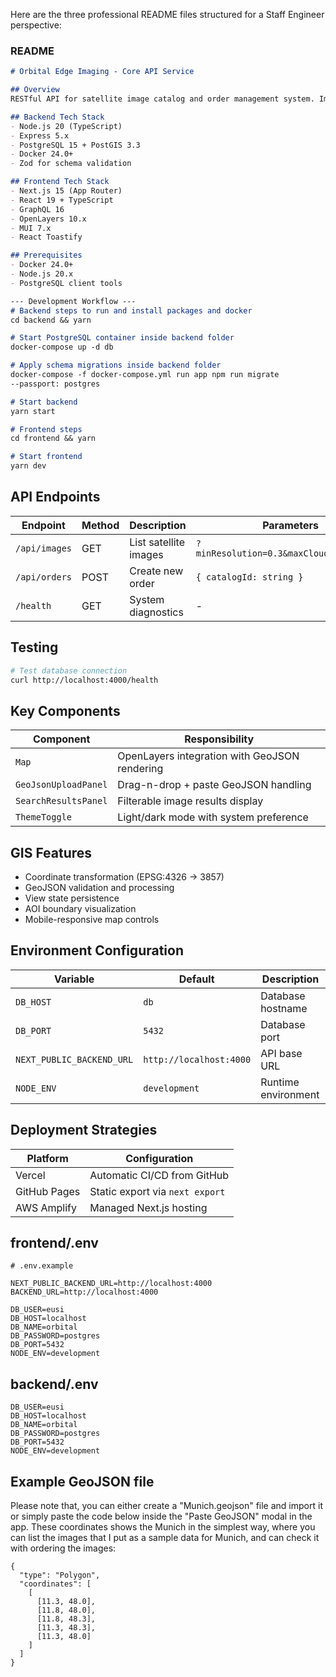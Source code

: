 Here are the three professional README files structured for a Staff Engineer perspective:

### README
```markdown
# Orbital Edge Imaging - Core API Service

## Overview
RESTful API for satellite image catalog and order management system. Implements spatial queries using PostGIS with containerized infrastructure. Serves as the foundation for OEI's customer-facing platform.

## Backend Tech Stack
- Node.js 20 (TypeScript)
- Express 5.x
- PostgreSQL 15 + PostGIS 3.3
- Docker 24.0+
- Zod for schema validation

## Frontend Tech Stack
- Next.js 15 (App Router)
- React 19 + TypeScript
- GraphQL 16
- OpenLayers 10.x
- MUI 7.x
- React Toastify

## Prerequisites
- Docker 24.0+
- Node.js 20.x
- PostgreSQL client tools

--- Development Workflow ---
# Backend steps to run and install packages and docker
cd backend && yarn

# Start PostgreSQL container inside backend folder
docker-compose up -d db

# Apply schema migrations inside backend folder
docker-compose -f docker-compose.yml run app npm run migrate
--passport: postgres

# Start backend
yarn start

# Frontend steps
cd frontend && yarn

# Start frontend
yarn dev
```

## API Endpoints
| Endpoint | Method | Description | Parameters |
|----------|--------|-------------|------------|
| `/api/images` | GET | List satellite images | `?minResolution=0.3&maxCloudCoverage=20` |
| `/api/orders` | POST | Create new order | `{ catalogId: string }` |
| `/health` | GET | System diagnostics | - |

## Testing
```bash
# Test database connection
curl http://localhost:4000/health
```

## Key Components
| Component | Responsibility |
|-----------|----------------|
| `Map` | OpenLayers integration with GeoJSON rendering |
| `GeoJsonUploadPanel` | Drag-n-drop + paste GeoJSON handling |
| `SearchResultsPanel` | Filterable image results display |
| `ThemeToggle` | Light/dark mode with system preference |

## GIS Features
- Coordinate transformation (EPSG:4326 → 3857)
- GeoJSON validation and processing
- View state persistence
- AOI boundary visualization
- Mobile-responsive map controls

## Environment Configuration
| Variable | Default | Description |
|----------|---------|-------------|
| `DB_HOST` | `db` | Database hostname |
| `DB_PORT` | `5432` | Database port |
| `NEXT_PUBLIC_BACKEND_URL` | `http://localhost:4000` | API base URL |
| `NODE_ENV` | `development` | Runtime environment |

## Deployment Strategies
| Platform | Configuration |
|----------|---------------|
| Vercel | Automatic CI/CD from GitHub |
| GitHub Pages | Static export via `next export` |
| AWS Amplify | Managed Next.js hosting |


## frontend/.env
````
# .env.example

NEXT_PUBLIC_BACKEND_URL=http://localhost:4000
BACKEND_URL=http://localhost:4000

DB_USER=eusi
DB_HOST=localhost
DB_NAME=orbital
DB_PASSWORD=postgres
DB_PORT=5432
NODE_ENV=development
````

## backend/.env
````
DB_USER=eusi
DB_HOST=localhost
DB_NAME=orbital
DB_PASSWORD=postgres
DB_PORT=5432
NODE_ENV=development
````

## Example GeoJSON file
Please note that, you can either create a "Munich.geojson" file and import it or simply paste the code below inside the "Paste GeoJSON" modal in the app. These coordinates shows the Munich in the simplest way, where you can list the images that I put as a sample data for Munich, and can check it with ordering the images:
````
{
  "type": "Polygon",
  "coordinates": [
    [
      [11.3, 48.0],
      [11.8, 48.0],
      [11.8, 48.3],
      [11.3, 48.3],
      [11.3, 48.0]
    ]
  ]
}
````